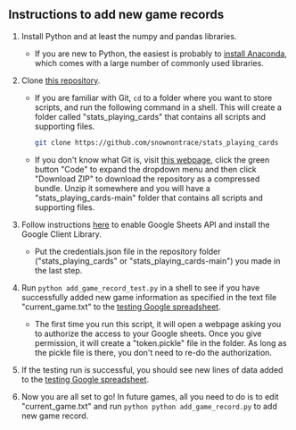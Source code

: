 ## Instructions to add new game records

1. Install Python and at least the numpy and pandas libraries.

    - If you are new to Python, the easiest is probably to [install Anaconda](https://www.anaconda.com/products/individual), which comes with a large number of commonly used libraries.

1. Clone [this repository](https://github.com/snownontrace/stats_playing_cards).

    - If you are familiar with Git, `cd` to a folder where you want to store scripts, and run the following command in a shell. This will create a folder called "stats_playing_cards" that contains all scripts and supporting files.

      ```bash
      git clone https://github.com/snownontrace/stats_playing_cards
      ```

    - If you don't know what Git is, visit [this webpage](https://github.com/snownontrace/stats_playing_cards), click the green button "Code" to expand the dropdown menu and then click "Download ZIP" to download the repository as a compressed bundle. Unzip it somewhere and you will have a "stats_playing_cards-main" folder that contains all scripts and supporting files.

1. Follow instructions [here](https://developers.google.com/sheets/api/quickstart/python) to enable Google Sheets API and install the Google Client Library.

    - Put the credentials.json file in the repository folder ("stats_playing_cards" or "stats_playing_cards-main") you made in the last step.

1. Run `python add_game_record_test.py` in a shell to see if you have successfully added new game information as specified in the text file "current_game.txt" to the [testing Google spreadsheet](https://docs.google.com/spreadsheets/d/1GcPjxs5PaK7atFxVq4VFp94j4RlJf1z1HFlyGQmiYsw/edit?usp=sharing).

    - The first time you run this script, it will open a webpage asking you to authorize the access to your Google sheets. Once you give permission, it will create a "token.pickle" file in the folder. As long as the pickle file is there, you don't need to re-do the authorization.

1. If the testing run is successful, you should see new lines of data added to the [testing Google spreadsheet](https://docs.google.com/spreadsheets/d/1GcPjxs5PaK7atFxVq4VFp94j4RlJf1z1HFlyGQmiYsw/edit?usp=sharing).

1. Now you are all set to go! In future games, all you need to do is to edit "current_game.txt" and run `python python add_game_record.py` to add new game record.
